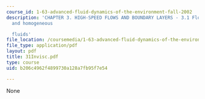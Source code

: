 ```yaml
---
course_id: 1-63-advanced-fluid-dynamics-of-the-environment-fall-2002
description: 'CHAPTER 3. HIGH-SPEED FLOWS AND BOUNDARY LAYERS - 3.1 Flow of invisid
  and homogeneous

  fluids'
file_location: /coursemedia/1-63-advanced-fluid-dynamics-of-the-environment-fall-2002/b206c4962f4899730a128a7fb95f7e54_31Invisc.pdf
file_type: application/pdf
layout: pdf
title: 31Invisc.pdf
type: course
uid: b206c4962f4899730a128a7fb95f7e54

---
```

None